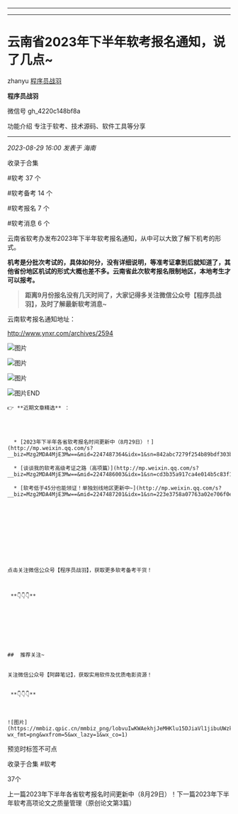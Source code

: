 ----------------------------------------
----------------------------------------
#  云南省2023年下半年软考报名通知，说了几点~

zhanyu  [ 程序员战羽 ](javascript:void\(0\);)

**程序员战羽** ![]()

微信号 gh_4220c148bf8a

功能介绍 专注于软考、技术源码、软件工具等分享

____

_2023-08-29 16:00_ _发表于 海南_

收录于合集

#软考 37 个

#软考备考 14 个

#软考报名 7 个

#软考消息 6 个

云南省软考办发布2023年下半年软考报名通知，从中可以大致了解下机考的形式。

  

**机考是分批次考试的，具体如何分，没有详细说明，等准考证拿到后就知道了，其他省份地区机试的形式大概也差不多。云南省此次软考报名限制地区，本地考生才可以报考。**

>  **距离9月份报名没有几天时间了，大家记得多关注微信公众号【程序员战羽】，及时了解最新软考消息~**

云南软考报名通知地址：

http://www.ynxr.com/archives/2594

  

![图片](https://mmbiz.qpic.cn/sz_mmbiz_png/JGk26pDia9oibTkeAt1VoQVL4zhy8S6ILrj6j0eGfokM0RtAn9R3uWib03YIFNicicW6uiciczbPTR2UFzBC84fujyDKw/640?wx_fmt=png&wxfrom=5&wx_lazy=1&wx_co=1)

![图片](https://mmbiz.qpic.cn/sz_mmbiz_png/JGk26pDia9oibTkeAt1VoQVL4zhy8S6ILrN9bXic4jicGqyHeMX7lKkhHmK4JSECBOe5eT46629Dgw87icuIjw7plXA/640?wx_fmt=png)

![图片](https://mmbiz.qpic.cn/sz_mmbiz_png/JGk26pDia9oibTkeAt1VoQVL4zhy8S6ILrcn89Nk3JbBzia01J4WDuvjaRken32c429IgVTxsicBzypXx2gBiaRdSFQ/640?wx_fmt=png)

  

![图片](https://mmbiz.qpic.cn/mmbiz_png/oMlX8Lll9Jiasa0U38meaG0sTZ1InnhOrzFlYO8qtAmxs5kRib9zWfouYZ0aWbjRMnO6QqeLgm3rYzgDEfOBCDQQ/640?wx_lazy=1&wx_co=1&wx_fmt=png&wxfrom=5)END

    
    
      
    
    
    
    👉 **近期文章精选** ：
    
      
    
    
      * [2023年下半年各省软考报名时间更新中（8月29日）！](http://mp.weixin.qq.com/s?__biz=Mzg2MDA4MjE3Mw==&mid=2247487364&idx=1&sn=842abc7279f254b89bdf303b3d1bb211&chksm=ce2a9516f95d1c0069c1969892ba10575e64f30837822b942d5177a999c503c34427b408ca0f&scene=21#wechat_redirect)  
    
      * [谈谈我的软考高级考证之路（高项篇）](http://mp.weixin.qq.com/s?__biz=Mzg2MDA4MjE3Mw==&mid=2247486003&idx=1&sn=cd3b35a917ca4e014b5c83f100cf8daf&chksm=ce2a90a1f95d19b73dda26d83c61503bfcdefdf63c84e47f2d212435a08a788ce4affc652b1b&scene=21#wechat_redirect)  
    
      * [软考低于45分也能领证！单独划线地区更新中~](http://mp.weixin.qq.com/s?__biz=Mzg2MDA4MjE3Mw==&mid=2247487201&idx=1&sn=223e3758a07763a02e706f0ed3de81c8&chksm=ce2a9473f95d1d65ed94c3096da7e975be89118ef2bbb4939536e6464ded725673654bf546b9&scene=21#wechat_redirect)  
    
    
    
    
      
    
    
      
    
    
    
    点击关注微信公众号【程序员战羽】，获取更多软考备考干货！  
    
    
    
     **👇👇👇**

  

    
    
      
    
    
    ##  推荐关注~
    
    
    关注微信公众号【阿薛笔记】，获取实用软件及优质电影资源！
    
    
     **👇👇👇**   
    
    
    
    ![图片](https://mmbiz.qpic.cn/mmbiz_png/lobvuIwKWAekhjJeMHKlu15DJiaVl1jibuUWzkVArJhGnNkd1jGcia7T9b3uNM7Vz65DqPUWXjKHW0syn7dq9doqQ/640?wx_fmt=png&wxfrom=5&wx_lazy=1&wx_co=1)

预览时标签不可点

收录于合集 #软考

37个

上一篇2023年下半年各省软考报名时间更新中（8月29日）！下一篇2023年下半年软考高项论文之质量管理（原创论文第3篇）

